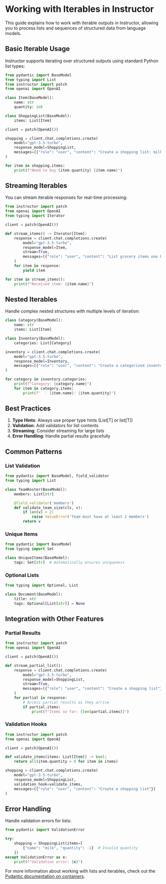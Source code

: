 # Working with Iterables in Instructor

This guide explains how to work with iterable outputs in Instructor, allowing you to process lists and sequences of structured data from language models.

## Basic Iterable Usage

Instructor supports iterating over structured outputs using standard Python list types:

```python
from pydantic import BaseModel
from typing import List
from instructor import patch
from openai import OpenAI

class Item(BaseModel):
    name: str
    quantity: int

class ShoppingList(BaseModel):
    items: List[Item]

client = patch(OpenAI())

shopping = client.chat.completions.create(
    model="gpt-3.5-turbo",
    response_model=ShoppingList,
    messages=[{"role": "user", "content": "Create a shopping list: milk, bread, eggs"}]
)

for item in shopping.items:
    print(f"Need to buy {item.quantity} {item.name}")
```

## Streaming Iterables

You can stream iterable responses for real-time processing:

```python
from instructor import patch
from openai import OpenAI
from typing import Iterator

client = patch(OpenAI())

def stream_items() -> Iterator[Item]:
    response = client.chat.completions.create(
        model="gpt-3.5-turbo",
        response_model=Item,
        stream=True,
        messages=[{"role": "user", "content": "List grocery items one by one"}]
    )
    for item in response:
        yield item

for item in stream_items():
    print(f"Received item: {item.name}")
```

## Nested Iterables

Handle complex nested structures with multiple levels of iteration:

```python
class Category(BaseModel):
    name: str
    items: List[Item]

class Inventory(BaseModel):
    categories: List[Category]

inventory = client.chat.completions.create(
    model="gpt-3.5-turbo",
    response_model=Inventory,
    messages=[{"role": "user", "content": "Create a categorized inventory"}]
)

for category in inventory.categories:
    print(f"Category: {category.name}")
    for item in category.items:
        print(f"  - {item.name}: {item.quantity}")
```

## Best Practices

1. **Type Hints**: Always use proper type hints (List[T] or list[T])
2. **Validation**: Add validators for list contents
3. **Streaming**: Consider streaming for large lists
4. **Error Handling**: Handle partial results gracefully

## Common Patterns

### List Validation
```python
from pydantic import BaseModel, field_validator
from typing import List

class TeamRoster(BaseModel):
    members: List[str]

    @field_validator('members')
    def validate_team_size(cls, v):
        if len(v) < 2:
            raise ValueError('Team must have at least 2 members')
        return v
```

### Unique Items
```python
from pydantic import BaseModel
from typing import Set

class UniqueItems(BaseModel):
    tags: Set[str]  # Automatically ensures uniqueness
```

### Optional Lists
```python
from typing import Optional, List

class Document(BaseModel):
    title: str
    tags: Optional[List[str]] = None
```

## Integration with Other Features

### Partial Results
```python
from instructor import patch
from openai import OpenAI

client = patch(OpenAI())

def stream_partial_list():
    response = client.chat.completions.create(
        model="gpt-3.5-turbo",
        response_model=ShoppingList,
        stream=True,
        messages=[{"role": "user", "content": "Create a shopping list"}]
    )
    for partial in response:
        # Access partial results as they arrive
        if partial.items:
            print(f"Items so far: {len(partial.items)}")
```

### Validation Hooks
```python
from instructor import patch
from openai import OpenAI

client = patch(OpenAI())

def validate_items(items: List[Item]) -> bool:
    return all(item.quantity > 0 for item in items)

shopping = client.chat.completions.create(
    model="gpt-3.5-turbo",
    response_model=ShoppingList,
    validation_hook=validate_items,
    messages=[{"role": "user", "content": "Create a shopping list"}]
)
```

## Error Handling

Handle validation errors for lists:

```python
from pydantic import ValidationError

try:
    shopping = ShoppingList(items=[
        {"name": "milk", "quantity": -1}  # Invalid quantity
    ])
except ValidationError as e:
    print(f"Validation error: {e}")
```

For more information about working with lists and iterables, check out the [Pydantic documentation on containers](https://docs.pydantic.dev/latest/concepts/types/#iterables).
